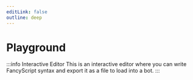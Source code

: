 ```yaml
---
editLink: false
outline: deep
---
```


<!-- markdownlint-disable -->
<script setup>
import { defineAsyncComponent } from 'vue';
import { inBrowser } from 'vitepress';

const Playground = inBrowser
  ? defineAsyncComponent(() => import('./.vitepress/components/Playground.vue'))
  : () => null;
</script>
<!-- markdownlint-restore -->

# Playground

:::info Interactive Editor
This is an interactive editor where you can write FancyScript syntax and export it as a file to load into a bot.
:::

<!-- markdownlint-disable -->
<Playground />
<!-- markdownlint-restore -->

